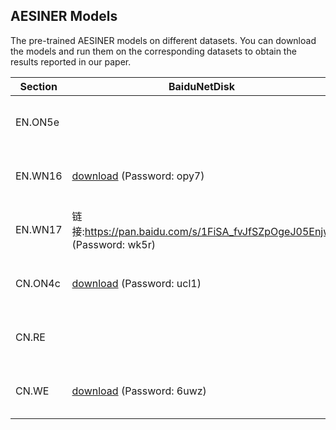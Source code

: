 ## AESINER Models

The pre-trained AESINER models on different datasets. You can download the models and run them on the corresponding datasets to obtain the results reported in our paper.

| Section | BaiduNetDisk | GoogleDrive | Description |
|-|-|-|-|
|EN.ON5e|   |   |AESINER model trained on **ON5e**|
|EN.WN16|[download](https://pan.baidu.com/s/1muEpKNyLKxpecGOF5qTOxw) (Password: opy7)  |[download](https://drive.google.com/file/d/1VBjbunL9MZwJBe9S8uOn1oyb0QEJoIAl/view?usp=sharing)   |AESINER model trained on **WN16**|
|EN.WN17| 链接:https://pan.baidu.com/s/1FiSA_fvJfSZpOgeJ05Enjw (Password: wk5r) |[download](https://drive.google.com/file/d/12znzJEw8Uieef8iw0XpHduw-VmdJSEvD/view?usp=sharing)   |AESINER model trained on **WN17**|
|CN.ON4c|[download](https://pan.baidu.com/s/1qWZvuqvE2xFNYTdsgub-KA) (Password: ucl1)  |[download](https://drive.google.com/file/d/1OeZJ4Tisl3wt9oeMecwIwsWEIpXQqIwV/view?usp=sharing)   |AESINER model trained on **ON4c**|
|CN.RE  |   |   |AESINER model trained on **RE**|
|CN.WE  |[download](https://pan.baidu.com/s/17UPrQ6c5MbN31_2HahxIwg) (Password: 6uwz)  |[download](https://drive.google.com/file/d/11juywrEZ1MfUsZ2h8-8TC7WjfMvgdTxP/view?usp=sharing)   |AESINER model trained on **WE**|